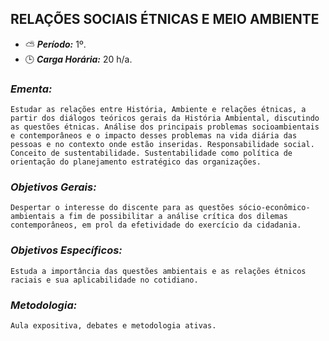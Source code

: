 ## RELAÇÕES SOCIAIS ÉTNICAS E MEIO AMBIENTE

* :partly_sunny: ***Período:*** 1º.
* :clock3: ***Carga Horária:*** 20 h/a.
 
### *Ementa:*
    Estudar as relações entre História, Ambiente e relações étnicas, a partir dos diálogos teóricos gerais da História Ambiental, discutindo as questões étnicas. Análise dos principais problemas socioambientais e contemporâneos e o impacto desses problemas na vida diária das pessoas e no contexto onde estão inseridas. Responsabilidade social. Conceito de sustentabilidade. Sustentabilidade como política de orientação do planejamento estratégico das organizações.
 
### *Objetivos Gerais:*
    Despertar o interesse do discente para as questões sócio-econômico-ambientais a fim de possibilitar a análise crítica dos dilemas contemporâneos, em prol da efetividade do exercício da cidadania.
 
### *Objetivos Específicos:*
    Estuda a importância das questões ambientais e as relações étnicos raciais e sua aplicabilidade no cotidiano.
 
### *Metodologia:*
    Aula expositiva, debates e metodologia ativas.
 
